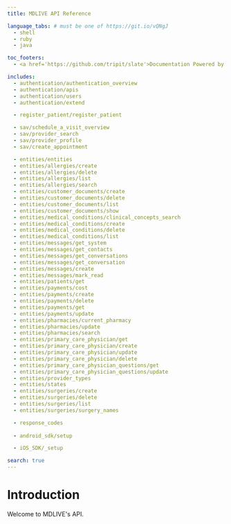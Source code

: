 ```yaml
---
title: MDLIVE API Reference

language_tabs: # must be one of https://git.io/vQNgJ
  - shell
  - ruby
  - java

toc_footers:
  - <a href='https://github.com/tripit/slate'>Documentation Powered by Slate</a>

includes:
  - authentication/authentication_overview
  - authentication/apis
  - authentication/users
  - authentication/extend

  - register_patient/register_patient

  - sav/schedule_a_visit_overview
  - sav/provider_search
  - sav/provider_profile
  - sav/create_appointment

  - entities/entities
  - entities/allergies/create
  - entities/allergies/delete
  - entities/allergies/list
  - entities/allergies/search
  - entities/customer_documents/create
  - entities/customer_documents/delete
  - entities/customer_documents/list
  - entities/customer_documents/show
  - entities/medical_conditions/clinical_concepts_search
  - entities/medical_conditions/create
  - entities/medical_conditions/delete
  - entities/medical_conditions/list
  - entities/messages/get_system
  - entities/messages/get_contacts
  - entities/messages/get_conversations
  - entities/messages/get_conversation
  - entities/messages/create
  - entities/messages/mark_read
  - entities/patients/get
  - entities/payments/cost
  - entities/payments/create
  - entities/payments/delete
  - entities/payments/get
  - entities/payments/update
  - entities/pharmacies/current_pharmacy
  - entities/pharmacies/update
  - entities/pharmacies/search
  - entities/primary_care_physician/get
  - entities/primary_care_physician/create
  - entities/primary_care_physician/update
  - entities/primary_care_physician/delete
  - entities/primary_care_physician_questions/get
  - entities/primary_care_physician_questions/update
  - entities/provider_types
  - entities/states
  - entities/surgeries/create
  - entities/surgeries/delete
  - entities/surgeries/list
  - entities/surgeries/surgery_names

  - response_codes
  
  - android_sdk/setup   

  - iOS_SDK/_setup

search: true
---
```


# Introduction

Welcome to MDLIVE's API.
